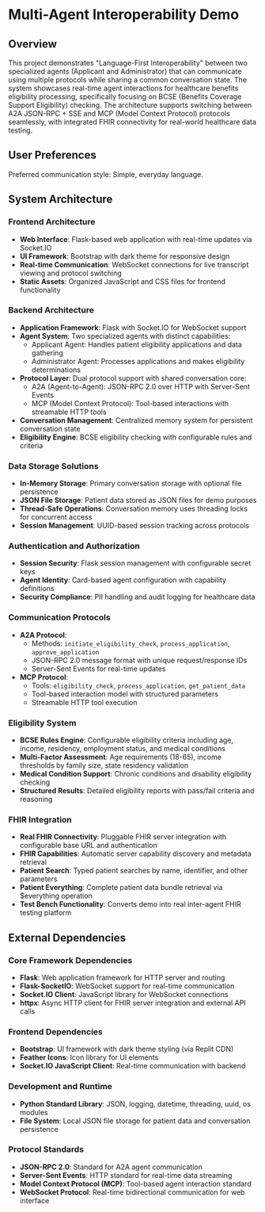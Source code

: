 # Multi-Agent Interoperability Demo

## Overview

This project demonstrates "Language-First Interoperability" between two specialized agents (Applicant and Administrator) that can communicate using multiple protocols while sharing a common conversation state. The system showcases real-time agent interactions for healthcare benefits eligibility processing, specifically focusing on BCSE (Benefits Coverage Support Eligibility) checking. The architecture supports switching between A2A JSON-RPC + SSE and MCP (Model Context Protocol) protocols seamlessly, with integrated FHIR connectivity for real-world healthcare data testing.

## User Preferences

Preferred communication style: Simple, everyday language.

## System Architecture

### Frontend Architecture
- **Web Interface**: Flask-based web application with real-time updates via Socket.IO
- **UI Framework**: Bootstrap with dark theme for responsive design
- **Real-time Communication**: WebSocket connections for live transcript viewing and protocol switching
- **Static Assets**: Organized JavaScript and CSS files for frontend functionality

### Backend Architecture
- **Application Framework**: Flask with Socket.IO for WebSocket support
- **Agent System**: Two specialized agents with distinct capabilities:
  - Applicant Agent: Handles patient eligibility applications and data gathering
  - Administrator Agent: Processes applications and makes eligibility determinations
- **Protocol Layer**: Dual protocol support with shared conversation core:
  - A2A (Agent-to-Agent): JSON-RPC 2.0 over HTTP with Server-Sent Events
  - MCP (Model Context Protocol): Tool-based interactions with streamable HTTP tools
- **Conversation Management**: Centralized memory system for persistent conversation state
- **Eligibility Engine**: BCSE eligibility checking with configurable rules and criteria

### Data Storage Solutions
- **In-Memory Storage**: Primary conversation storage with optional file persistence
- **JSON File Storage**: Patient data stored as JSON files for demo purposes
- **Thread-Safe Operations**: Conversation memory uses threading locks for concurrent access
- **Session Management**: UUID-based session tracking across protocols

### Authentication and Authorization
- **Session Security**: Flask session management with configurable secret keys
- **Agent Identity**: Card-based agent configuration with capability definitions
- **Security Compliance**: PII handling and audit logging for healthcare data

### Communication Protocols
- **A2A Protocol**: 
  - Methods: `initiate_eligibility_check`, `process_application`, `approve_application`
  - JSON-RPC 2.0 message format with unique request/response IDs
  - Server-Sent Events for real-time updates
- **MCP Protocol**:
  - Tools: `eligibility_check`, `process_application`, `get_patient_data`
  - Tool-based interaction model with structured parameters
  - Streamable HTTP tool execution

### Eligibility System
- **BCSE Rules Engine**: Configurable eligibility criteria including age, income, residency, employment status, and medical conditions
- **Multi-Factor Assessment**: Age requirements (18-65), income thresholds by family size, state residency validation
- **Medical Condition Support**: Chronic conditions and disability eligibility checking
- **Structured Results**: Detailed eligibility reports with pass/fail criteria and reasoning

### FHIR Integration
- **Real FHIR Connectivity**: Pluggable FHIR server integration with configurable base URL and authentication
- **FHIR Capabilities**: Automatic server capability discovery and metadata retrieval
- **Patient Search**: Typed patient searches by name, identifier, and other parameters
- **Patient Everything**: Complete patient data bundle retrieval via $everything operation
- **Test Bench Functionality**: Converts demo into real inter-agent FHIR testing platform

## External Dependencies

### Core Framework Dependencies
- **Flask**: Web application framework for HTTP server and routing
- **Flask-SocketIO**: WebSocket support for real-time communication
- **Socket.IO Client**: JavaScript library for WebSocket connections
- **httpx**: Async HTTP client for FHIR server integration and external API calls

### Frontend Dependencies
- **Bootstrap**: UI framework with dark theme styling (via Replit CDN)
- **Feather Icons**: Icon library for UI elements
- **Socket.IO JavaScript Client**: Real-time communication with backend

### Development and Runtime
- **Python Standard Library**: JSON, logging, datetime, threading, uuid, os modules
- **File System**: Local JSON file storage for patient data and conversation persistence

### Protocol Standards
- **JSON-RPC 2.0**: Standard for A2A agent communication
- **Server-Sent Events**: HTTP standard for real-time data streaming
- **Model Context Protocol (MCP)**: Tool-based agent interaction standard
- **WebSocket Protocol**: Real-time bidirectional communication for web interface